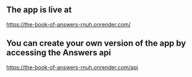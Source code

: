 ## The app is live at
https://the-book-of-answers-rnuh.onrender.com/

## You can create your own version of the app by accessing the Answers api
https://the-book-of-answers-rnuh.onrender.com/api
